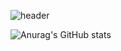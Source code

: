 ![header](https://capsule-render.vercel.app/api?type=transparent&text=Jeongdonguk's%20Github&height=150&fontSize=70&desc=Welcome!&descAlignY=75&descAlign=60&fontColor=9999CC)

![Anurag's GitHub stats](https://github-readme-stats.vercel.app/api?username=jeongdonguk96&show_icons=true&theme=shadow_blue)

<!--
**jeongdonguk96/jeongdonguk96** is a ✨ _special_ ✨ repository because its `README.md` (this file) appears on your GitHub profile.

Here are some ideas to get you started:

- 🔭 I’m currently working on ...
- 🌱 I’m currently learning ...
- 👯 I’m looking to collaborate on ...
- 🤔 I’m looking for help with ...
- 💬 Ask me about ...
- 📫 How to reach me: ...
- 😄 Pronouns: ...
- ⚡ Fun fact: ...
-->
